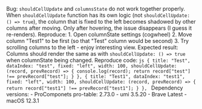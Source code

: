 Bug: `shouldCellUpdate` and `columnsState` do not work together properly. When `shouldCellUpdate` function has its own logic (not `shouldCellUpdate: () => true`), the column that is fixed to the left becomes shadowed by other columns after moving. Only after hovering, the issue disappears (I guess it re-renders). Reproduce: 1. Open columnState settings (cogwheel) 2. Move column "Test1" to be first (so that "Test" column would be second) 3. Try scrolling columns to the left - enjoy interesting view. Expected result: Columns should render the same as with `shouldCellUpdate: () => true` when columnState being changed. Reproduce code: `js { title: "Test", dataIndex: "test", fixed: "left", width: 100, shouldCellUpdate: (record, prevRecord) => { console.log(record); return record["test"] !== prevRecord["test"]; } }, { title: "Test1", dataIndex: "test1", fixed: "left", width: 100, shouldCellUpdate: (record, prevRecord) => { return record["test1"] !== prevRecord["test1"]; } }, ` Dependency versions: - ProComponets pro-table: 2.73.0 - umi 3.5.20 - Brave Latest - macOS 12.3.1

